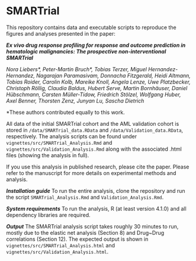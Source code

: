 
# SMARTrial

This repository contains data and executable scripts to reproduce the figures and analyses presented in the paper: 

_**Ex vivo drug response profiling for response and outcome prediction in hematologic malignancies: The prospective non-interventional SMARTrial**_

_Nora Liebers\*, Peter-Martin Bruch\*, Tobias Terzer, Miguel Hernandez-Hernandez, Nagarajan Paramasivam, Donnacha Fitzgerald, Heidi Altmann, Tobias Roider, Carolin Kolb, Mareike Knoll, Angela Lenze, Uwe Platzbecker, Christoph Röllig, Claudia Baldus, Hubert Serve, Martin Bornhäuser, Daniel Hübschmann, Carsten Müller-Tidow, Friedrich Stölzel, Wolfgang Huber, Axel Benner, Thorsten Zenz, Junyan Lu, Sascha Dietrich_

\*These authors contributed equally to this work. 

All data of the initial SMARTrial cohort and the AML validation cohort is stored in `/data/SMARTrial_data.RData` and `/data/Validation_data.RData`, respectively. The analysis scripts can be found under `vignettes/src/SMARTrial_Analysis.Rmd` and `vignettes/src/Validation_Analysis.Rmd` along with the associated .html files (showing the analysis in full). 

If you use this analysis in published research, please cite the paper. Please refer to the manuscript for more details on experimental methods and analysis. 

_***Installation guide***_
To run the entire analysis, clone the repository and run the script `SMARTrial_Analysis.Rmd` and `Validation_Analysis.Rmd`. 

_***System requirements***_
To run the analysis, R (at least version 4.1.0) and all dependency libraries are required. 

_***Output***_
The SMARTrial analysis script takes roughly 30 minutes to run, mostly due to the elastic net analysis (Section 8) and Drug~Drug correlations (Section 12). The expected output is shown in `vignettes/src/SMARTrial_Analysis.html` and `vignettes/src/Validation_Analysis.html`.  